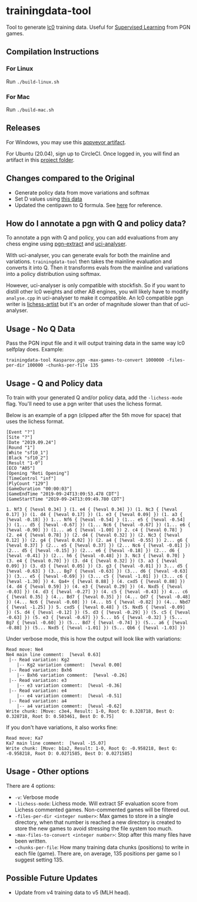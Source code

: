 # trainingdata-tool

Tool to generate [lc0](https://github.com/LeelaChessZero/lc0) training data. Useful for [Supervised Learning](https://github.com/dkappe/leela-chess-weights/wiki/Supervised-Learning) from PGN games.

## Compilation Instructions

### For Linux

Run `./build-linux.sh`

### For Mac

Run `./build-mac.sh`

## Releases

For Windows, you may use this [appveyor artifact](https://ci.appveyor.com/project/kennyfrc/trainingdata-tool/build/artifacts).

For Ubuntu (20.04), sign up to CircleCI. Once logged in, you will find an artifact in this [project folder](https://app.circleci.com/pipelines/github/kennyfrc/trainingdata-tool).

## Changes compared to the Original

* Generate policy data from move variations and softmax
* Set D values using [this data](https://en.chessbase.com/post/has-the-number-of-draws-in-chess-increased)
* Updated the centipawn to Q formula. See [here](https://github.com/LeelaChessZero/lc0/pull/841) for reference.

## How do I annotate a pgn with Q and policy data?

To annotate a pgn with Q and policy, you can add evaluations from any chess engine using [pgn-extract](https://www.cs.kent.ac.uk/people/staff/djb/pgn-extract) and [uci-analyser](https://github.com/kennyfrc/uci-analyzer-experimental). 

With uci-analyser, you can generate evals for both the mainline and variations. `trainingdata-tool` then takes the mainline evaluation and converts it into Q. Then it transforms evals from the mainline and variations into a policy distribution using softmax.

However, uci-analyser is only compatible with stockfish. So if you want to distill other lc0 weights and other AB engines, you will likely have to modify `analyse.cpp` in uci-analyser to make it compatible. An lc0 compatible pgn writer is [lichess-artist](https://github.com/kennyfrc/lichess-artist) but it's an order of magnitude slower than that of uci-analyser.


## Usage - No Q Data

Pass the PGN input file and it will output training data in the same way lc0 selfplay does. Example:
```
trainingdata-tool Kasparov.pgn -max-games-to-convert 1000000 -files-per-dir 100000 -chunks-per-file 135
```

## Usage - Q and Policy data

To train with your generated Q and/or policy data, add the `-lichess-mode` flag. You'll need to use a pgn writer that uses the lichess format.

Below is an example of a pgn (clipped after the 5th move for space) that uses the lichess format.

```
[Event "?"]
[Site "?"]
[Date "2019.09.24"]
[Round "1"]
[White "sf10_1"]
[Black "sf10_2"]
[Result "1-0"]
[ECO "A05"]
[Opening "Reti Opening"]
[TimeControl "inf"]
[PlyCount "129"]
[GameDuration "00:00:03"]
[GameEndTime "2019-09-24T13:09:53.478 CDT"]
[GameStartTime "2019-09-24T13:09:49.780 CDT"]

1. Nf3 { [%eval 0.34] } (1. e4 { [%eval 0.34] }) (1. Nc3 { [%eval 0.17] }) (1. d4 { [%eval 0.17] }) (1. e3 { [%eval 0.09] }) (1. a3 { [%eval -0.18] }) 1... Nf6 { [%eval -0.54] } (1... e5 { [%eval -0.54] }) (1... d5 { [%eval -0.67] }) (1... Nc6 { [%eval -0.67] }) (1... e6 { [%eval -0.90] }) (1... a6 { [%eval -1.00] }) 2. c4 { [%eval 0.78] } (2. e4 { [%eval 0.78] }) (2. d4 { [%eval 0.32] }) (2. Nc3 { [%eval 0.12] }) (2. g4 { [%eval 0.02] }) (2. a4 { [%eval -0.55] }) 2... g6 { [%eval 0.37] } (2... e5 { [%eval 0.37] }) (2... Nc6 { [%eval -0.01] }) (2... d5 { [%eval -0.15] }) (2... e6 { [%eval -0.18] }) (2... d6 { [%eval -0.41] }) (2... h6 { [%eval -0.48] }) 3. Nc3 { [%eval 0.70] } (3. e4 { [%eval 0.70] }) (3. d4 { [%eval 0.32] }) (3. a3 { [%eval 0.09] }) (3. d3 { [%eval 0.05] }) (3. g3 { [%eval -0.01] }) 3... d5 { [%eval -0.63] } (3... Bg7 { [%eval -0.63] }) (3... d6 { [%eval -0.63] }) (3... e5 { [%eval -0.69] }) (3... c5 { [%eval -1.01] }) (3... c6 { [%eval -1.30] }) 4. Qa4+ { [%eval 0.88] } (4. cxd5 { [%eval 0.88] }) (4. d4 { [%eval 0.59] }) (4. e3 { [%eval 0.29] }) (4. Nxd5 { [%eval -0.03] }) (4. d3 { [%eval -0.27] }) (4. c5 { [%eval -0.43] }) 4... c6 { [%eval 0.35] } (4... Bd7 { [%eval 0.35] }) (4... Qd7 { [%eval -0.48] }) (4... Nc6 { [%eval -0.60] }) (4... b5 { [%eval -0.82] }) (4... Nbd7 { [%eval -1.25] }) 5. cxd5 { [%eval 0.48] } (5. Nxd5 { [%eval -0.09] }) (5. d4 { [%eval -0.12] }) (5. d3 { [%eval -0.29] }) (5. c5 { [%eval -0.63] }) (5. e3 { [%eval -0.67] }) 5... b5 { [%eval -0.32] } (5... Bg7 { [%eval -0.60] }) (5... Bd7 { [%eval -0.74] }) (5... a6 { [%eval -0.88] }) (5... Nxd5 { [%eval -1.01] }) (5... Qb6 { [%eval -1.03] })
```

Under verbose mode, this is how the output will look like with variations:

```
Read move: Ne4
Ne4 main line comment:  [%eval 0.63]
 |-- Read variation: Kg2
    |-- Kg2 variation comment:  [%eval 0.00]
 |-- Read variation: Bxh6
    |-- Bxh6 variation comment:  [%eval -0.26]
 |-- Read variation: e3
    |-- e3 variation comment:  [%eval -0.36]
 |-- Read variation: e4
    |-- e4 variation comment:  [%eval -0.51]
 |-- Read variation: a4
    |-- a4 variation comment:  [%eval -0.62]
Write chunk: [Move: c3e4, Result: 1-0, Root Q: 0.328718, Best Q: 0.328718, Root D: 0.503461, Best D: 0.75]
```

If you don't have variations, it also works fine:

```
Read move: Ka7
Ka7 main line comment:  [%eval -15.07]
Write chunk: [Move: b1a2, Result: 1-0, Root Q: -0.958218, Best Q: -0.958218, Root D: 0.0271585, Best D: 0.0271585]
```


## Usage - Other options

There are 4 options:
 - `-v`: Verbose mode
 - `-lichess-mode`: Lichess mode. Will extract SF evaluation score from Lichess commented games. Non-commented games will be filtered out.
 - `-files-per-dir <integer number>`: Max games to store in a single directory, when that number is reached a new directory is created to store the new games to avoid stressing the file system too much.
 - `-max-files-to-convert <integer number>`: Stop after this many files have been written.
 - `-chunks-per-file`: How many training data chunks (positions) to write in each file (game). There are, on average, 135 positions per game so I suggest setting 135.


## Possible Future Updates

* Update from v4 training data to v5 (MLH head).